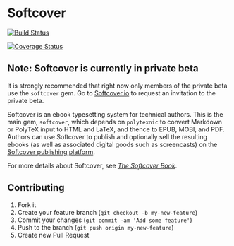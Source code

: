 # Softcover

[![Build Status](https://travis-ci.org/softcover/softcover.png?branch=master)](https://travis-ci.org/softcover/softcover)

[![Coverage Status](https://coveralls.io/repos/softcover/softcover/badge.png)](https://coveralls.io/r/softcover/softcover)

## **Note:** Softcover is currently in private beta

It is strongly recommended that right now only members of the private beta use the `softcover` gem. Go to [Softcover.io](http://softcover.io/) to request an invitation to the private beta.

Softcover is an ebook typesetting system for technical authors. This is the main gem, `softcover`, which depends on `polytexnic` to convert Markdown or PolyTeX input to HTML and LaTeX, and thence to EPUB, MOBI, and PDF. Authors can use Softcover to publish and optionally sell the resulting ebooks (as well as associated digital goods such as screencasts) on the [Softcover publishing platform](http://softcover.io/).

For more details about Softcover, see [*The Softcover Book*](http://manual.softcover.io/book).

<!--
# Softcover CLI

Command line interface for Softcover.io

## Installation

    $ gem install softcover

## Usage

    $ softcover <command>

## Commands:

* login
* logout
* build:html, build:pdf, build:epub, build:mobi, build:all
* build (aliased to build:html)
* publish
* new

## Development Notes
    $ softcover config:add host=http://localhost:3000

  * use "silence=false" to unsilence spec output:

    $ silence=false bundle exec rspec
-->
## Contributing

1. Fork it
2. Create your feature branch (`git checkout -b my-new-feature`)
3. Commit your changes (`git commit -am 'Add some feature'`)
4. Push to the branch (`git push origin my-new-feature`)
5. Create new Pull Request
